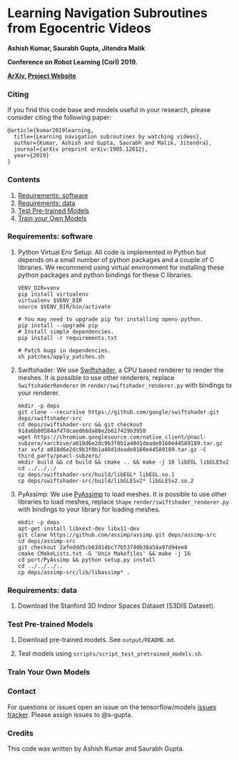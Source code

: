 # Learning Navigation Subroutines from Egocentric Videos
**Ashish Kumar, Saurabh Gupta, Jitendra Malik**

**Conference on Robot Learning (Corl) 2019.**

**[ArXiv](https://arxiv.org/abs/1905.12612), 
[Project Website](https://ashishkumar1993.github.io/subroutines/)**

### Citing
If you find this code base and models useful in your research, please consider
citing the following paper:

```
@article{kumar2019learning,
  title={Learning navigation subroutines by watching videos},
  author={Kumar, Ashish and Gupta, Saurabh and Malik, Jitendra},
  journal={arXiv preprint arXiv:1905.12612},
  year={2019}
}
```
### Contents
1.  [Requirements: software](#requirements-software)
2.  [Requirements: data](#requirements-data)
3.  [Test Pre-trained Models](#test-pre-trained-models)
4.  [Train your Own Models](#train-your-own-models)


### Requirements: software
1.  Python Virtual Env Setup: All code is implemented in Python but depends on a
    small number of python packages and a couple of C libraries. We recommend
    using virtual environment for installing these python packages and python
    bindings for these C libraries.
      ```Shell
      VENV_DIR=venv
      pip install virtualenv
      virtualenv $VENV_DIR
      source $VENV_DIR/bin/activate
      
      # You may need to upgrade pip for installing openv-python.
      pip install --upgrade pip
      # Install simple dependencies.
      pip install -r requirements.txt

      # Patch bugs in dependencies.
      sh patches/apply_patches.sh
      ```

2.  Swiftshader: We use
    [Swiftshader](https://github.com/google/swiftshader.git), a CPU based
    renderer to render the meshes.  It is possible to use other renderers,
    replace `SwiftshaderRenderer` in `render/swiftshader_renderer.py` with
    bindings to your renderer. 
    ```Shell
    mkdir -p deps
    git clone --recursive https://github.com/google/swiftshader.git deps/swiftshader-src
    cd deps/swiftshader-src && git checkout 91da6b00584afd7dcaed66da88e2b617429b3950
    wget https://chromium.googlesource.com/native_client/pnacl-subzero/+archive/a018d6e2dc9b3f0b1a48d1deade8160e44589189.tar.gz
    tar xvfz a018d6e2dc9b3f0b1a48d1deade8160e44589189.tar.gz -C third_party/pnacl-subzero/
    mkdir build && cd build && cmake .. && make -j 16 libEGL libGLESv2
    cd ../../../
    cp deps/swiftshader-src/build/libEGL* libEGL.so.1
    cp deps/swiftshader-src/build/libGLESv2* libGLESv2.so.2
    ```

3.  PyAssimp: We use [PyAssimp](https://github.com/assimp/assimp.git) to load
    meshes.  It is possible to use other libraries to load meshes, replace
    `Shape` `render/swiftshader_renderer.py` with bindings to your library for
    loading meshes. 
    ```Shell
    mkdir -p deps
    apt-get install libxext-dev libx11-dev
    git clone https://github.com/assimp/assimp.git deps/assimp-src
    cd deps/assimp-src
    git checkout 2afeddd5cb63d14bc77b53740b38a54a97d94ee8
    cmake CMakeLists.txt -G 'Unix Makefiles' && make -j 16
    cd port/PyAssimp && python setup.py install
    cd ../../../..
    cp deps/assimp-src/lib/libassimp* .
    ```

### Requirements: data
1.  Download the Stanford 3D Indoor Spaces Dataset (S3DIS Dataset). 

### Test Pre-trained Models
1.  Download pre-trained models. See `output/README.md`.

2.  Test models using `scripts/script_test_pretrained_models.sh`.

### Train Your Own Models

### Contact
For questions or issues open an issue on the tensorflow/models [issues
tracker](https://github.com/tensorflow/models/issues). Please assign issues to
@s-gupta.

### Credits
This code was written by Ashish Kumar and Saurabh Gupta.

